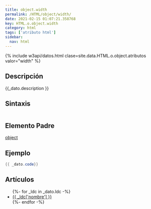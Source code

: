 ```yaml
---
title: object.width
permalink: /HTML/object/width/
date: 2021-02-15 01:07:21.358768
key: HTML.o.object.width
category: html
tags: ['atributo html']
sidebar: 
  nav: html
---
```


{% include w3api/datos.html clase=site.data.HTML.o.object.atributos valor="width" %}

## Descripción
{{_dato.description }}

## Sintaxis
~~~html
~~~

## Elemento Padre
[object](/HTML/object/)

## Ejemplo
~~~java
{{ _dato.code}}
~~~

## Artículos
<ul>
{%- for _ldc in _dato.ldc -%}
   <li>
       <a href="{{_ldc['url'] }}">{{ _ldc['nombre'] }}</a>
   </li>
{%- endfor -%}
</ul>
